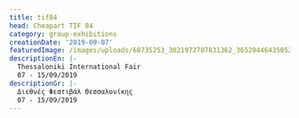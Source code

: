 ```yaml
---
title: tif84
head: Cheapart TIF 84
category: group-exhibitions
creationDate: '2019-09-07'
featuredImage: /images/uploads/68735253_3021972707831362_3652044643505274880_o.jpg
descriptionEn: |-
  Thessaloniki International Fair 
  07 - 15/09/2019
descriptionGr: |-
  Διεθνές Φεστιβάλ Θεσσαλονίκης
  07 - 15/09/2019
---
```


